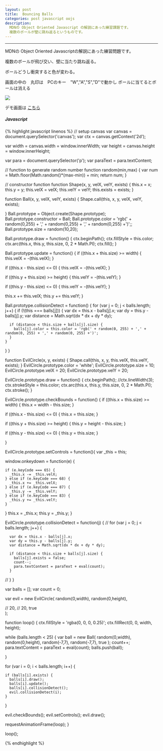 ```yaml
---
layout: post
title:  Bouncing Balls
categories: post javascript oojs
description:
  MDNの Object Oriented Javascript の解説にあった練習課題です。
  複数のボールが壁に跳ね返るというものです。
---
```


----
MDNの Object Oriented Javascriptの解説にあった練習問題です。

複数のボールが飛び交い、壁に当たり跳ね返る。

ボールどうし衝突すると色が変わる。

画面の中の　丸印は　PCのキー　"W","A","S","D"で動かし
ボールに当てるとボールは消える

<div class="col s12 m4">
  <img src="{{site.url}}/images/bouncing-ball.PNG"/>  
</div>

デモ画面は <a href="{{site.url}}/MDN/javascript/oojs/bouncing-balls/">こちら</a>

##### Javascript
{% highlight javascript linenos %}
// setup canvas
var canvas = document.querySelector('canvas');
var ctx = canvas.getContext('2d');

var width = canvas.width = window.innerWidth;
var height = canvas.height = window.innerHeight;

var para = document.querySelector('p');
var paraText = para.textContent;

// function to generate random number
function random(min,max) {
  var num = Math.floor(Math.random()*(max-min)) + min;
  return num;
}

// constructor function
function Shape(x, y, velX, velY, exists) {
  this.x = x;
  this.y = y;
  this.velX = velX;
  this.velY = velY;
  this.exists = exists; 
}

function Ball(x, y, velX, velY, exists) {
        Shape.call(this, x, y, velX, velY, exists);

}
Ball.prototype = Object.create(Shape.prototype);
Ball.prototype.constructor = Ball; 
Ball.prototype.color = 'rgb(' + random(0,255) + ',' + random(0,255) + ',' + random(0,255) +')';;
Ball.prototype.size = random(10,20);

Ball.prototype.draw = function() {
  ctx.beginPath();
  ctx.fillStyle = this.color;
  ctx.arc(this.x, this.y, this.size, 0, 2 * Math.PI);
  ctx.fill();
}

Ball.prototype.update = function() {
  if ((this.x + this.size) >= width) {
    this.velX = -(this.velX);
  }

  if ((this.x - this.size) <= 0) {
    this.velX = -(this.velX);
  }

  if ((this.y + this.size) >= height) {
    this.velY = -(this.velY);
  }

  if ((this.y - this.size) <= 0) {
    this.velY = -(this.velY);
  }

  this.x += this.velX;
  this.y += this.velY;
}

Ball.prototype.collisionDetect = function() {
  for (var j = 0; j < balls.length; j++) {
    if (!(this === balls[j])) {
      var dx = this.x - balls[j].x;
      var dy = this.y - balls[j].y;
      var distance = Math.sqrt(dx * dx + dy * dy);

      if (distance < this.size + balls[j].size) {
        balls[j].color = this.color = 'rgb(' + random(0, 255) + ',' + random(0, 255) + ',' + random(0, 255) +')';
      }
    }
  }
}

function EvilCircle(x, y, exists) {
  Shape.call(this, x, y, this.velX, this.velY, exists);
}
EvilCircle.prototype.color = 'white';
EvilCircle.prototype.size = 10;
EvilCircle.prototype.velX = 20;
EvilCircle.prototype.velY = 20;

EvilCircle.prototype.draw = function() {
  ctx.beginPath();
  //ctx.lineWidth(3);
  ctx.strokeStyle = this.color;
  ctx.arc(this.x, this.y, this.size, 0, 2 * Math.PI);
  ctx.stroke();
}

EvilCircle.prototype.checkBounds = function() {
  if ((this.x + this.size) >= width) {
    this.x = width - this.size;
  }

  if ((this.x - this.size) <= 0) {
    this.x = this.size;
  }

  if ((this.y + this.size) >= height) {
    this.y = height - this.size;
  }

  if ((this.y - this.size) <= 0) {
    this.y = this.size;
  }

}

EvilCircle.prototype.setControls = function(){
  var _this = this;
  
  window.onkeydown = function(e) {
 
    if (e.keyCode === 65) {
      _this.x -= _this.velX;
    } else if (e.keyCode === 68) {
      _this.x += _this.velX;
    } else if (e.keyCode === 87) {
      _this.y -= _this.velY;
    } else if (e.keyCode === 83) {
      _this.y += _this.velY;
    }
  }
  this.x = _this.x;
  this.y = _this.y;
}

EvilCircle.prototype.collisionDetect = function(j) {
//  for (var j = 0; j < balls.length; j++) {
    
      var dx = this.x - balls[j].x;
      var dy = this.y - balls[j].y;
      var distance = Math.sqrt(dx * dx + dy * dy);

      if (distance < this.size + balls[j].size) {
        balls[j].exists = false;
        count--;
        para.textContent = paraText + eval(count);
      }
    
//  }
}

var balls = [];
var count = 0;

var evil = new EvilCircle(
  random(0,width),
  random(0,height),

//  20,
//  20,
  true  
);

function loop() {
  ctx.fillStyle = 'rgba(0, 0, 0, 0.25)';
  ctx.fillRect(0, 0, width, height);

  while (balls.length < 25) {
    var ball = new Ball(
      random(0,width),
      random(0,height),
      random(-7,7),
      random(-7,7),
      true
    );
    count++;
    para.textContent = paraText + eval(count);
    balls.push(ball);

  }

  for (var i = 0; i < balls.length; i++) {

    if (balls[i].exists) {
      balls[i].draw();
      balls[i].update();
      balls[i].collisionDetect();
      evil.collisionDetect(i);
    }
  }

  evil.checkBounds();
  evil.setControls();
  evil.draw();

  requestAnimationFrame(loop);
}

loop();

{% endhighlight %}


<br><br><br><br>